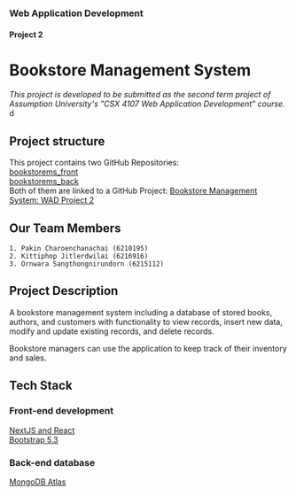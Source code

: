 ### Web Application Development
#### Project 2
     
        
Bookstore Management System
=====
*This project is developed to be submitted as the second term project of Assumption University's "CSX 4107 Web Application Development" course.*
d
## Project structure
This project contains two GitHub Repositories:     
[bookstorems_front](https://github.com/pandaLabOS/bookstoreMS_front.git)     
[bookstorems_back](https://github.com/pandaLabOS/bookstoreMS_back.git)     
Both of them are linked to a GitHub Project: [Bookstore Management System: WAD Project 2](https://github.com/users/pandaLabOS/projects/2)

## Our Team Members   
    1. Pakin Charoenchanachai (6210195)
    2. Kittiphop Jitlerdwilai (6216916)
    3. Ornwara Sangthongnirundorn (6215112)

## Project Description
A bookstore management system including a database of stored books, authors, and customers with functionality to view records, insert new data, modify and update existing records, and delete records. 
    
Bookstore managers can use the application to keep track of their inventory and sales.

## Tech Stack
### Front-end development
[NextJS and React](https://nextjs.org/docs/api-reference/create-next-app)      
[Bootstrap 5.3](https://getbootstrap.com/docs/5.3/getting-started/download/)     

### Back-end database
[MongoDB Atlas](https://www.mongodb.com/cloud/atlas/lp/try4?utm_source=google&utm_campaign=search_gs_pl_evergreen_atlas_core-high-int_prosp-brand_gic-null_apac-th_ps-all_desktop_eng_lead&utm_term=mongodb%20atlas&utm_medium=cpc_paid_search&utm_ad=e&utm_ad_campaign_id=19638475639&adgroup=145517409333&cq_cmp=19638475639&gclid=CjwKCAiA0cyfBhBREiwAAtStHDXClL4fqzGjHMWkvmHzq3aa92rHUZRnR4dQskYm3B7J8le1LRnBDRoCfroQAvD_BwE)